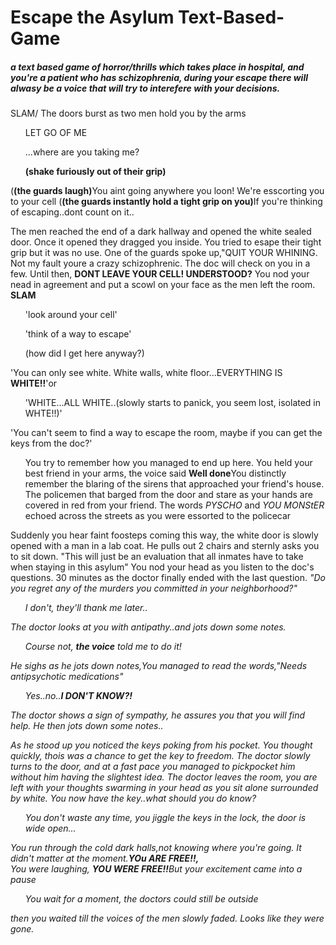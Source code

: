 # Escape the Asylum Text-Based-Game
##### a text based game of horror/thrills which takes place in hospital, and you're a patient who has schizophrenia, during your escape there will alwasy be a voice that will try to interefere with your decisions. 
<p>SLAM/ The doors burst as two men hold you by the arms<p>
<ul>LET GO OF ME</ul> <ul>...where are you taking me?</ul> <ul><b>(shake furiously out of their grip)</b></ul>
<bdi>(<b>(the guards laugh)</b>You aint going anywhere you loon!</bdi> 
<bdi>We're esscorting you to your cell</bdi> 
<bdi>(<b>(the guards instantly hold a tight grip on you)</b>If you're thinking of escaping..dont count on it..</bdi>
<p>The men reached the end of a dark hallway and opened the white sealed door. Once it opened they dragged you inside. You tried to esape their tight grip but it was no use. One of the guards spoke up,"QUIT YOUR WHINING. Not my fault youre a crazy schizophrenic. The doc will check on you in a few. Until then, <b>DONT LEAVE YOUR CELL! UNDERSTOOD?</b> You nod your nead in agreement and put a scowl on your face as the men left the room. <b>SLAM</b></p>
<ul>'look around your cell'</ul> <ul>'think of a way to escape'</ul> <ul>(how did I get here anyway?)</ul>
<bdi>'You can only see white. White walls, white floor...EVERYTHING IS <b>WHITE!!</b>'</bdi>or <ul>'WHITE...ALL WHITE..(slowly starts to panick, you seem lost, isolated in WHTE!!)'</ul>
<bdi>'You can't seem to find a way to escape the room, maybe if you can get the keys from the doc?'</bdi>
<ul>You try to remember how you managed to end up here. You held your best friend in your arms, the voice said <b>Well done</b>You distinctly remember the blaring of the sirens that approached your friend's house. The policemen that barged from the door and stare as your hands are covered in red from your friend. The words <em>PYSCHO</em> and <em>YOU MONStER</em> echoed across the streets as you were essorted to the policecar</ul> 
<p>Suddenly you hear faint foosteps coming this way, the white door is slowly opened with a man in a lab coat. He pulls out 2 chairs and sternly asks you to sit down. "This will just be an evaluation that all inmates have to take when staying in this asylum" You nod your head as you listen to the doc's questions. 30 minutes as the doctor finally ended with the last question. <em>"Do you regret any of the murders you committed in your neighborhood?"<em> 
<ul>I don't, they'll thank me later..</ul><aside>The doctor looks at you with antipathy..and jots down some notes.</aside> <ul>Course not, <b>the voice</b> told me to do it!</ul><aside>He sighs as he jots down notes,You managed to read the words,<em>"Needs antipsychotic medications"</em> <ul>Yes..no..<b>I DON'T KNOW?!</b>
</ul><aside>The doctor shows a sign of sympathy, he assures you that you will find help. He then jots down some notes..</aside>
<p>As he stood up you noticed the keys poking from his pocket. You thought quickly, thois was a chance to get the key to freedom. The doctor slowly turns to the door, and at a fast pace you managed to pickpocket him without him having the slightest idea. The doctor leaves the room, you are left with your thoughts swarming in your head as you sit alone surrounded by white. You now have the key..what should you do know?<p>
<ul>You don't waste any time, you jiggle the keys in the lock, the door is wide open...</ul><aside>You run through the cold dark halls,not knowing where you're going. It didn't matter at the moment.<b>YOu ARE FREE!!,</b></aside>
<aside2>You were laughing, <b>YOU WERE FREE!!</b>But your excitement came into a pause
<ul>You wait for a moment, the doctors could still be outside</ul><aside>then you waited till the voices of the men slowly faded. Looks like they were gone.</aside>
